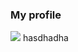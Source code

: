 ### My profile

<img src="https://www.icegif.com/wp-content/uploads/2021/11/icegif-69.gif">
hasdhadha
